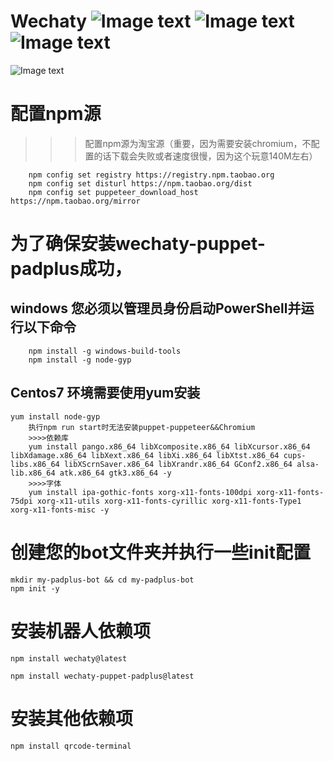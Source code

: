 # Wechaty  ![Image text](https://d25lcipzij17d.cloudfront.net/badge.svg?id=js&type=6&v=0.38.4&x2=0) ![Image text](https://github.com/wechaty/wechaty/workflows/NPM/badge.svg)  ![Image text](https://github.com/wechaty/wechaty/workflows/Docker/badge.svg) 

![Image text](https://wechaty.github.io/wechaty/images/wechaty-logo-green-en.png)

# 配置npm源
>>>配置npm源为淘宝源（重要，因为需要安装chromium，不配置的话下载会失败或者速度很慢，因为这个玩意140M左右）
```
	npm config set registry https://registry.npm.taobao.org
	npm config set disturl https://npm.taobao.org/dist
	npm config set puppeteer_download_host https://npm.taobao.org/mirror
```

# 为了确保安装wechaty-puppet-padplus成功，

## windows 您必须以管理员身份启动PowerShell并运行以下命令
```
    npm install -g windows-build-tools
    npm install -g node-gyp
```

## Centos7 环境需要使用yum安装
```
yum install node-gyp
	执行npm run start时无法安装puppet-puppeteer&&Chromium
	>>>>依赖库
	yum install pango.x86_64 libXcomposite.x86_64 libXcursor.x86_64 libXdamage.x86_64 libXext.x86_64 libXi.x86_64 libXtst.x86_64 cups-libs.x86_64 libXScrnSaver.x86_64 libXrandr.x86_64 GConf2.x86_64 alsa-lib.x86_64 atk.x86_64 gtk3.x86_64 -y
	>>>>字体
	yum install ipa-gothic-fonts xorg-x11-fonts-100dpi xorg-x11-fonts-75dpi xorg-x11-utils xorg-x11-fonts-cyrillic xorg-x11-fonts-Type1 xorg-x11-fonts-misc -y
```

# 创建您的bot文件夹并执行一些init配置
```
mkdir my-padplus-bot && cd my-padplus-bot
npm init -y
```
# 安装机器人依赖项
```
npm install wechaty@latest

npm install wechaty-puppet-padplus@latest

```
# 安装其他依赖项
`npm install qrcode-terminal`
